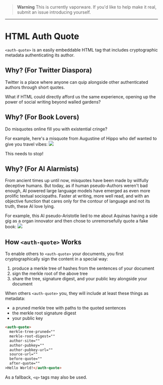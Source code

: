 > **Warning**
> This is currently vaporware. If you'd like to help make it real, submit an issue introducing yourself.

---

# HTML Auth Quote

`<auth-quote>` is an easily embeddable HTML tag that includes cryptographic metadata authenticating its author.

## Why? (For Twitter Diaspora)

Twitter is a place where anyone can quip alongside other authenticated authors through short quotes.

What if HTML could directly afford us the same experience, opening up the power of social writing beyond walled gardens?

## Why? (For Book Lovers)

Do misquotes online fill you with existential cringe?

For example, here's a misquote from Augustine of Hippo who def wanted to give you travel vibes:
<img src="https://user-images.githubusercontent.com/1735/209168710-70fc8ee4-b392-4cbb-a079-3bd216c34dbd.png" />

This needs to stop!

## Why? (For AI Alarmists)

From ancient times up until now, misquotes have been made by willfully deceptive humans. But today, as if human pseudo-Authors weren't bad enough, AI powered large language models have emerged as even more prolific textual sociopaths. Faster at writing, more well read, and with an objective function that cares only for the contour of language and not its truth, these AI love lying.

For example, this AI pseudo-Aristotle lied to me about Aquinas having a side gig as a organ innovator and then chose to unremorsefully quote a fake book:
<img src="https://user-images.githubusercontent.com/1735/209176053-91c79c6d-dd62-43e1-b504-39a3c6d31b55.png" />

## How `<auth-quote>` Works


To enable others to `<auth-quote>` your documents, you first cryptographically sign the content in a special way:

1) produce a merkle tree of hashes from the sentences of your document
2) sign the merkle root of the above tree
3) share the tree, signature digest, and your public key alongside your document


When others `<auth-quote>` you, they will include at least these things as metadata:
* a pruned merkle tree with paths to the quoted sentences
* the merkle root signature digest
* your public key

```html
<auth-quote>
  merkle-tree-pruned=""
  merkle-root-digest=""
  author-site=""
  author-pubkey=""
  author-pubkey-url=""
  source-url=""
  before-quote=""
  after-quote=""
>Hello World!</auth-quote>
```

As a fallback, `<q>` tags may also be used.
